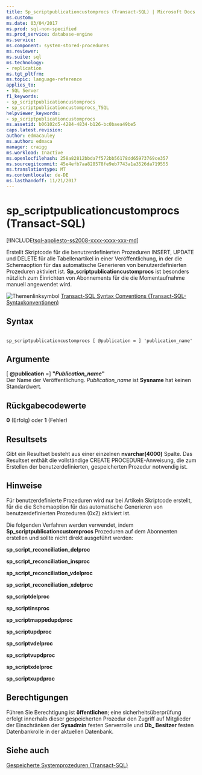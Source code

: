 ```yaml
---
title: Sp_scriptpublicationcustomprocs (Transact-SQL) | Microsoft Docs
ms.custom: 
ms.date: 03/04/2017
ms.prod: sql-non-specified
ms.prod_service: database-engine
ms.service: 
ms.component: system-stored-procedures
ms.reviewer: 
ms.suite: sql
ms.technology:
- replication
ms.tgt_pltfrm: 
ms.topic: language-reference
applies_to:
- SQL Server
f1_keywords:
- sp_scriptpublicationcustomprocs
- sp_scriptpublicationcustomprocs_TSQL
helpviewer_keywords:
- sp_scriptpublicationcustomprocs
ms.assetid: b06102d5-4284-4834-b126-bc0baea49be5
caps.latest.revision: 
author: edmacauley
ms.author: edmaca
manager: craigg
ms.workload: Inactive
ms.openlocfilehash: 258a82812bbda7f572bb56178dd65973769ce357
ms.sourcegitcommit: 45e4efb7aa828578fe9eb7743a1a3526da719555
ms.translationtype: MT
ms.contentlocale: de-DE
ms.lasthandoff: 11/21/2017
---
```

# <a name="spscriptpublicationcustomprocs-transact-sql"></a>sp_scriptpublicationcustomprocs (Transact-SQL)
[!INCLUDE[tsql-appliesto-ss2008-xxxx-xxxx-xxx-md](../../includes/tsql-appliesto-ss2008-xxxx-xxxx-xxx-md.md)]

  Erstellt Skriptcode für die benutzerdefinierten Prozeduren INSERT, UPDATE und DELETE für alle Tabellenartikel in einer Veröffentlichung, in der die Schemaoption für das automatische Generieren von benutzerdefinierten Prozeduren aktiviert ist. **Sp_scriptpublicationcustomprocs** ist besonders nützlich zum Einrichten von Abonnements für die die Momentaufnahme manuell angewendet wird.  
  
 ![Themenlinksymbol](../../database-engine/configure-windows/media/topic-link.gif "Topic link icon") [Transact-SQL Syntax Conventions (Transact-SQL-Syntaxkonventionen)](../../t-sql/language-elements/transact-sql-syntax-conventions-transact-sql.md)  
  
## <a name="syntax"></a>Syntax  
  
```  
  
sp_scriptpublicationcustomprocs [ @publication = ] 'publication_name'  
```  
  
## <a name="arguments"></a>Argumente  
 [  **@publication** =] **"***Publication_name***"**  
 Der Name der Veröffentlichung. *Publication_name* ist **Sysname** hat keinen Standardwert.  
  
## <a name="return-code-values"></a>Rückgabecodewerte  
 **0** (Erfolg) oder **1** (Fehler)  
  
## <a name="result-sets"></a>Resultsets  
 Gibt ein Resultset besteht aus einer einzelnen **nvarchar(4000)** Spalte. Das Resultset enthält die vollständige CREATE PROCEDURE-Anweisung, die zum Erstellen der benutzerdefinierten, gespeicherten Prozedur notwendig ist.  
  
## <a name="remarks"></a>Hinweise  
 Für benutzerdefinierte Prozeduren wird nur bei Artikeln Skriptcode erstellt, für die die Schemaoption für das automatische Generieren von benutzerdefinierten Prozeduren (0x2) aktiviert ist.  
  
 Die folgenden Verfahren werden verwendet, indem **Sp_scriptpublicationcustomprocs** Prozeduren auf dem Abonnenten erstellen und sollte nicht direkt ausgeführt werden:  
  
 **sp_script_reconciliation_delproc**  
  
 **sp_script_reconciliation_insproc**  
  
 **sp_script_reconciliation_vdelproc**  
  
 **sp_script_reconciliation_xdelproc**  
  
 **sp_scriptdelproc**  
  
 **sp_scriptinsproc**  
  
 **sp_scriptmappedupdproc**  
  
 **sp_scriptupdproc**  
  
 **sp_scriptvdelproc**  
  
 **sp_scriptvupdproc**  
  
 **sp_scriptxdelproc**  
  
 **sp_scriptxupdproc**  
  
## <a name="permissions"></a>Berechtigungen  
 Führen Sie Berechtigung ist **öffentlichen**; eine sicherheitsüberprüfung erfolgt innerhalb dieser gespeicherten Prozedur den Zugriff auf Mitglieder der Einschränken der **Sysadmin** festen Serverrolle und **Db_ Besitzer** festen Datenbankrolle in der aktuellen Datenbank.  
  
## <a name="see-also"></a>Siehe auch  
 [Gespeicherte Systemprozeduren &#40;Transact-SQL&#41;](../../relational-databases/system-stored-procedures/system-stored-procedures-transact-sql.md)  
  
  
